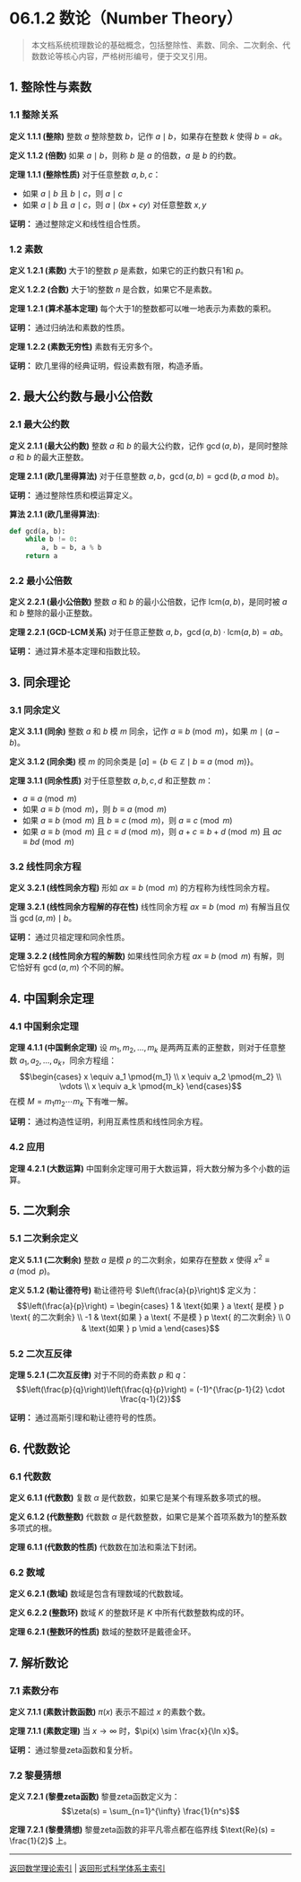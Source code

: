 # 06.1.2 数论（Number Theory）

> 本文档系统梳理数论的基础概念，包括整除性、素数、同余、二次剩余、代数数论等核心内容，严格树形编号，便于交叉引用。

## 1. 整除性与素数

### 1.1 整除关系

**定义 1.1.1 (整除)**
整数 $a$ 整除整数 $b$，记作 $a \mid b$，如果存在整数 $k$ 使得 $b = ak$。

**定义 1.1.2 (倍数)**
如果 $a \mid b$，则称 $b$ 是 $a$ 的倍数，$a$ 是 $b$ 的约数。

**定理 1.1.1 (整除性质)**
对于任意整数 $a, b, c$：

- 如果 $a \mid b$ 且 $b \mid c$，则 $a \mid c$
- 如果 $a \mid b$ 且 $a \mid c$，则 $a \mid (bx + cy)$ 对任意整数 $x, y$

**证明：** 通过整除定义和线性组合性质。

### 1.2 素数

**定义 1.2.1 (素数)**
大于1的整数 $p$ 是素数，如果它的正约数只有1和 $p$。

**定义 1.2.2 (合数)**
大于1的整数 $n$ 是合数，如果它不是素数。

**定理 1.2.1 (算术基本定理)**
每个大于1的整数都可以唯一地表示为素数的乘积。

**证明：** 通过归纳法和素数的性质。

**定理 1.2.2 (素数无穷性)**
素数有无穷多个。

**证明：** 欧几里得的经典证明，假设素数有限，构造矛盾。

## 2. 最大公约数与最小公倍数

### 2.1 最大公约数

**定义 2.1.1 (最大公约数)**
整数 $a$ 和 $b$ 的最大公约数，记作 $\gcd(a, b)$，是同时整除 $a$ 和 $b$ 的最大正整数。

**定理 2.1.1 (欧几里得算法)**
对于任意整数 $a, b$，$\gcd(a, b) = \gcd(b, a \bmod b)$。

**证明：** 通过整除性质和模运算定义。

**算法 2.1.1 (欧几里得算法)**:

```python
def gcd(a, b):
    while b != 0:
        a, b = b, a % b
    return a
```

### 2.2 最小公倍数

**定义 2.2.1 (最小公倍数)**
整数 $a$ 和 $b$ 的最小公倍数，记作 $\text{lcm}(a, b)$，是同时被 $a$ 和 $b$ 整除的最小正整数。

**定理 2.2.1 (GCD-LCM关系)**
对于任意正整数 $a, b$，$\gcd(a, b) \cdot \text{lcm}(a, b) = ab$。

**证明：** 通过算术基本定理和指数比较。

## 3. 同余理论

### 3.1 同余定义

**定义 3.1.1 (同余)**
整数 $a$ 和 $b$ 模 $m$ 同余，记作 $a \equiv b \pmod{m}$，如果 $m \mid (a - b)$。

**定义 3.1.2 (同余类)**
模 $m$ 的同余类是 $[a] = \{b \in \mathbb{Z} \mid b \equiv a \pmod{m}\}$。

**定理 3.1.1 (同余性质)**
对于任意整数 $a, b, c, d$ 和正整数 $m$：

- $a \equiv a \pmod{m}$
- 如果 $a \equiv b \pmod{m}$，则 $b \equiv a \pmod{m}$
- 如果 $a \equiv b \pmod{m}$ 且 $b \equiv c \pmod{m}$，则 $a \equiv c \pmod{m}$
- 如果 $a \equiv b \pmod{m}$ 且 $c \equiv d \pmod{m}$，则 $a + c \equiv b + d \pmod{m}$ 且 $ac \equiv bd \pmod{m}$

### 3.2 线性同余方程

**定义 3.2.1 (线性同余方程)**
形如 $ax \equiv b \pmod{m}$ 的方程称为线性同余方程。

**定理 3.2.1 (线性同余方程解的存在性)**
线性同余方程 $ax \equiv b \pmod{m}$ 有解当且仅当 $\gcd(a, m) \mid b$。

**证明：** 通过贝祖定理和同余性质。

**定理 3.2.2 (线性同余方程的解数)**
如果线性同余方程 $ax \equiv b \pmod{m}$ 有解，则它恰好有 $\gcd(a, m)$ 个不同的解。

## 4. 中国剩余定理

### 4.1 中国剩余定理

**定理 4.1.1 (中国剩余定理)**
设 $m_1, m_2, \ldots, m_k$ 是两两互素的正整数，则对于任意整数 $a_1, a_2, \ldots, a_k$，同余方程组：
$$\begin{cases}
x \equiv a_1 \pmod{m_1} \\
x \equiv a_2 \pmod{m_2} \\
\vdots \\
x \equiv a_k \pmod{m_k}
\end{cases}$$
在模 $M = m_1m_2 \cdots m_k$ 下有唯一解。

**证明：** 通过构造性证明，利用互素性质和线性同余方程。

### 4.2 应用

**定理 4.2.1 (大数运算)**
中国剩余定理可用于大数运算，将大数分解为多个小数的运算。

## 5. 二次剩余

### 5.1 二次剩余定义

**定义 5.1.1 (二次剩余)**
整数 $a$ 是模 $p$ 的二次剩余，如果存在整数 $x$ 使得 $x^2 \equiv a \pmod{p}$。

**定义 5.1.2 (勒让德符号)**
勒让德符号 $\left(\frac{a}{p}\right)$ 定义为：
$$\left(\frac{a}{p}\right) = \begin{cases}
1 & \text{如果 } a \text{ 是模 } p \text{ 的二次剩余} \\
-1 & \text{如果 } a \text{ 不是模 } p \text{ 的二次剩余} \\
0 & \text{如果 } p \mid a
\end{cases}$$

### 5.2 二次互反律

**定理 5.2.1 (二次互反律)**
对于不同的奇素数 $p$ 和 $q$：
$$\left(\frac{p}{q}\right)\left(\frac{q}{p}\right) = (-1)^{\frac{p-1}{2} \cdot \frac{q-1}{2}}$$

**证明：** 通过高斯引理和勒让德符号的性质。

## 6. 代数数论

### 6.1 代数数

**定义 6.1.1 (代数数)**
复数 $\alpha$ 是代数数，如果它是某个有理系数多项式的根。

**定义 6.1.2 (代数整数)**
代数数 $\alpha$ 是代数整数，如果它是某个首项系数为1的整系数多项式的根。

**定理 6.1.1 (代数数的性质)**
代数数在加法和乘法下封闭。

### 6.2 数域

**定义 6.2.1 (数域)**
数域是包含有理数域的代数数域。

**定义 6.2.2 (整数环)**
数域 $K$ 的整数环是 $K$ 中所有代数整数构成的环。

**定理 6.2.1 (整数环的性质)**
数域的整数环是戴德金环。

## 7. 解析数论

### 7.1 素数分布

**定义 7.1.1 (素数计数函数)**
$\pi(x)$ 表示不超过 $x$ 的素数个数。

**定理 7.1.1 (素数定理)**
当 $x \to \infty$ 时，$\pi(x) \sim \frac{x}{\ln x}$。

**证明：** 通过黎曼zeta函数和复分析。

### 7.2 黎曼猜想

**定义 7.2.1 (黎曼zeta函数)**
黎曼zeta函数定义为：
$$\zeta(s) = \sum_{n=1}^{\infty} \frac{1}{n^s}$$

**定理 7.2.1 (黎曼猜想)**
黎曼zeta函数的非平凡零点都在临界线 $\text{Re}(s) = \frac{1}{2}$ 上。

---

[返回数学理论索引](README.md) | [返回形式科学体系主索引](../README.md)
